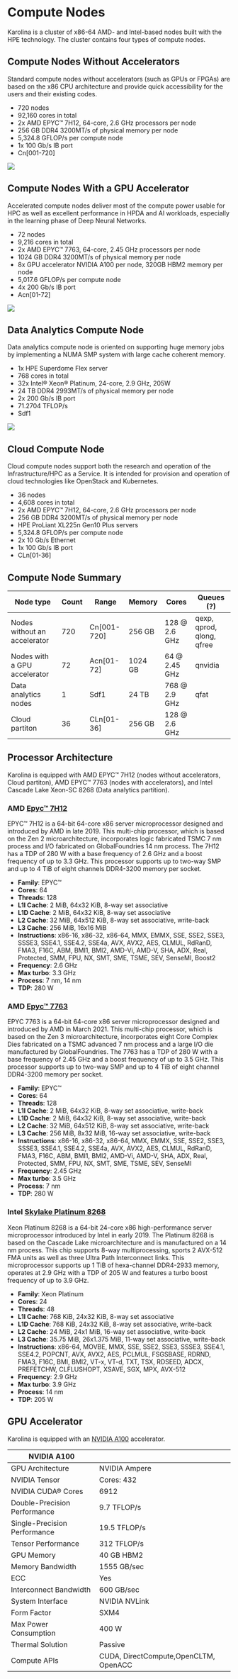 # Compute Nodes

Karolina is a cluster of x86-64 AMD- and Intel-based nodes built with the HPE technology. The cluster contains four types of compute nodes.

## Compute Nodes Without Accelerators

Standard compute nodes without accelerators (such as GPUs or FPGAs) are based on the x86 CPU architecture and provide quick accessibility for the users and their existing codes.

* 720 nodes
* 92,160 cores in total
* 2x AMD EPYC™ 7H12, 64-core, 2.6 GHz processors per node
* 256 GB DDR4 3200MT/s of physical memory per node
* 5,324.8 GFLOP/s per compute node
* 1x 100 Gb/s IB port
* Cn[001-720]

![](img/apolloproliant.png)

## Compute Nodes With a GPU Accelerator

Accelerated compute nodes deliver most of the compute power usable for HPC as well as excellent performance in HPDA and AI workloads, especially in the learning phase of Deep Neural Networks.

* 72 nodes
* 9,216 cores in total
* 2x AMD EPYC™ 7763, 64-core, 2.45 GHz processors per node
* 1024 GB DDR4 3200MT/s of physical memory per node
* 8x GPU accelerator NVIDIA A100 per node, 320GB HBM2 memory per node
* 5,017.6 GFLOP/s per compute node
* 4x 200 Gb/s IB port
* Acn[01-72]

![](img/hpeapollo6500.png)

## Data Analytics Compute Node

Data analytics compute node is oriented on supporting huge memory jobs by implementing a NUMA SMP system with large cache coherent memory.

* 1x HPE Superdome Flex server
* 768 cores in total
* 32x Intel® Xeon® Platinum, 24-core, 2.9 GHz, 205W
* 24 TB DDR4 2993MT/s of physical memory per node
* 2x 200 Gb/s IB port
* 71.2704 TFLOP/s
* Sdf1

![](img/superdomeflex.png)

## Cloud Compute Node

Cloud compute nodes support both the research and operation of the Infrastructure/HPC as a Service. It is intended for provision and operation of cloud technologies like OpenStack and Kubernetes.

* 36 nodes
* 4,608 cores in total
* 2x AMD EPYC™ 7H12, 64-core, 2.6 GHz processors per node
* 256 GB DDR4 3200MT/s of physical memory per node
* HPE ProLiant XL225n Gen10 Plus servers
* 5,324.8 GFLOP/s per compute node
* 2x 10 Gb/s Ethernet
* 1x 100 Gb/s IB port
* CLn[01-36]

## Compute Node Summary

| Node type                    | Count | Range        | Memory  | Cores          | Queues (?)                 |
| ---------------------------- | ----- | ------------ | ------- | -------------- | -------------------------- |
| Nodes without an accelerator | 720   | Cn[001-720]  | 256 GB  | 128 @ 2.6 GHz  | qexp, qprod, qlong, qfree  |
| Nodes with a GPU accelerator | 72    | Acn[01-72]   | 1024 GB | 64 @ 2.45 GHz  | qnvidia                    |
| Data analytics nodes         | 1     | Sdf1         | 24 TB   | 768 @ 2.9 GHz  | qfat                       |
| Cloud partiton               | 36    | CLn[01-36]   | 256 GB  | 128 @ 2.6 GHz  |                            |

## Processor Architecture

Karolina is equipped with AMD EPYC™ 7H12 (nodes without accelerators, Cloud partiton), AMD EPYC™ 7763 (nodes with accelerators), and Intel Cascade Lake Xeon-SC 8268 (Data analytics partition).

### AMD [Epyc™ 7H12][d]

EPYC™ 7H12 is a 64-bit 64-core x86 server microprocessor designed and introduced by AMD in late 2019. This multi-chip processor, which is based on the Zen 2 microarchitecture, incorporates logic fabricated TSMC 7 nm process and I/O fabricated on GlobalFoundries 14 nm process. The 7H12 has a TDP of 280 W with a base frequency of 2.6 GHz and a boost frequency of up to 3.3 GHz. This processor supports up to two-way SMP and up to 4 TiB of eight channels DDR4-3200 memory per socket.

* **Family**: EPYC™
* **Cores**: 64
* **Threads**: 128
* **L1I Cache**: 2 MiB, 64x32 KiB, 8-way set associative
* **L1D Cache**: 2 MiB, 64x32 KiB, 8-way set associative
* **L2 Cache**: 32 MiB, 64x512 KiB, 8-way set associative, write-back
* **L3 Cache**: 256 MiB, 16x16 MiB
* **Instructions**: x86-16, x86-32, x86-64, MMX, EMMX, SSE, SSE2, SSE3, SSSE3, SSE4.1, SSE4.2, SSE4a, AVX, AVX2, AES, CLMUL, RdRanD, FMA3, F16C, ABM, BMI1, BMI2, AMD-Vi, AMD-V, SHA, ADX, Real, Protected, SMM, FPU, NX, SMT, SME, TSME, SEV, SenseMI, Boost2
* **Frequency**: 2.6 GHz
* **Max turbo**: 3.3 GHz
* **Process**: 7 nm, 14 nm
* **TDP**: 280 W

### AMD [Epyc™ 7763][e]

EPYC 7763 is a 64-bit 64-core x86 server microprocessor designed and introduced by AMD in March 2021. This multi-chip processor, which is based on the Zen 3 microarchitecture, incorporates eight Core Complex Dies fabricated on a TSMC advanced 7 nm process and a large I/O die manufactured by GlobalFoundries. The 7763 has a TDP of 280 W with a base frequency of 2.45 GHz and a boost frequency of up to 3.5 GHz. This processor supports up to two-way SMP and up to 4 TiB of eight channel DDR4-3200 memory per socket.

* **Family**: EPYC™
* **Cores**: 64
* **Threads**: 128
* **L1I Cache**: 2 MiB, 64x32 KiB, 8-way set associative, write-back
* **L1D Cache**: 2 MiB,	64x32 KiB, 8-way set associative, write-back
* **L2 Cache**: 32 MiB, 64x512 KiB, 8-way set associative, write-back
* **L3 Cache**: 256 MiB, 8x32 MiB, 16-way set associative, write-back
* **Instructions**: x86-16, x86-32, x86-64, MMX, EMMX, SSE, SSE2, SSE3, SSSE3, SSE4.1, SSE4.2, SSE4a, AVX, AVX2, AES, CLMUL, RdRanD, FMA3, F16C, ABM, BMI1, BMI2, AMD-Vi, AMD-V, SHA, ADX, Real, Protected, SMM, FPU, NX, SMT, SME, TSME, SEV, SenseMI
* **Frequency**: 2.45 GHz
* **Max turbo**: 3.5 GHz
* **Process**: 7 nm
* **TDP**: 280 W

### Intel [Skylake Platinum 8268][f]

Xeon Platinum 8268 is a 64-bit 24-core x86 high-performance server microprocessor introduced by Intel in early 2019. The Platinum 8268 is based on the Cascade Lake microarchitecture and is manufactured on a 14 nm process. This chip supports 8-way multiprocessing, sports 2 AVX-512 FMA units as well as three Ultra Path Interconnect links. This microprocessor supports up 1 TiB of hexa-channel DDR4-2933 memory, operates at 2.9 GHz with a TDP of 205 W and features a turbo boost frequency of up to 3.9 GHz.

* **Family**: Xeon Platinum
* **Cores**: 24
* **Threads**: 48
* **L1I Cache**: 768 KiB, 24x32 KiB, 8-way set associative
* **L1D Cache**: 768 KiB, 24x32 KiB, 8-way set associative, write-back
* **L2 Cache**: 24 MiB, 24x1 MiB, 16-way set associative, write-back
* **L3 Cache**: 35.75 MiB, 26x1.375 MiB, 11-way set associative, write-back
* **Instructions**: x86-64, MOVBE, MMX, SSE, SSE2, SSE3, SSSE3, SSE4.1, SSE4.2, POPCNT, AVX, AVX2, AES, PCLMUL, FSGSBASE, RDRND, FMA3, F16C, BMI, BMI2, VT-x, VT-d, TXT, TSX, RDSEED, ADCX, PREFETCHW, CLFLUSHOPT, XSAVE, SGX, MPX, AVX-512
* **Frequency**: 2.9 GHz
* **Max turbo**: 3.9 GHz
* **Process**: 14 nm
* **TDP**: 205 W

## GPU Accelerator

Karolina is equipped with an [NVIDIA A100][g] accelerator.

|NVIDIA A100||
| --- | --- |
| GPU Architecture | NVIDIA Ampere |
| NVIDIA Tensor| Cores: 432 |
| NVIDIA CUDA® Cores | 6912 |
| Double-Precision Performance | 9.7 TFLOP/s |
| Single-Precision Performance | 19.5 TFLOP/s |
| Tensor Performance | 312 TFLOP/s |
| GPU Memory | 40 GB HBM2 |
| Memory Bandwidth | 1555 GB/sec |
| ECC | Yes |
| Interconnect Bandwidth | 600 GB/sec |
| System Interface | NVIDIA NVLink |
| Form Factor | SXM4 | (sxm 8?)
| Max Power Consumption | 400 W |
| Thermal Solution | Passive |
| Compute APIs | CUDA, DirectCompute,OpenCLTM, OpenACC | (?)

[c]: https://en.wikichip.org/wiki/x86/avx512vnni
[d]: https://en.wikichip.org/wiki/amd/epyc/7h12
[e]: https://en.wikichip.org/wiki/amd/epyc/7763
[f]: https://en.wikichip.org/wiki/intel/xeon_platinum/8268
[g]: https://www.nvidia.com/content/dam/en-zz/Solutions/Data-Center/a100/pdf/a100-80gb-datasheet-update-nvidia-us-1521051-r2-web.pdf
